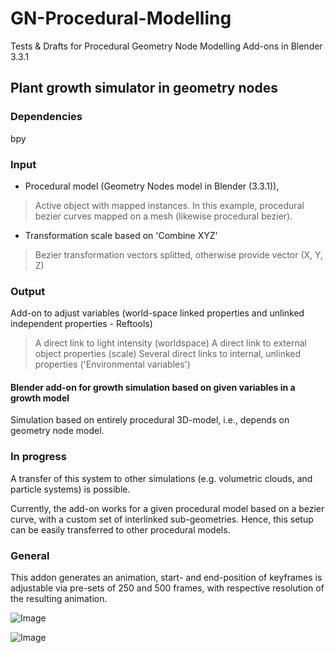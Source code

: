 # GN-Procedural-Modelling
Tests &amp; Drafts for Procedural Geometry Node Modelling Add-ons in Blender 3.3.1

## Plant growth simulator in geometry nodes 

### Dependencies
bpy

### Input

- Procedural model (Geometry Nodes model in Blender (3.3.1)),

> Active object with mapped instances. In this example, procedural bezier curves mapped on a mesh (likewise procedural bezier).

- Transformation scale based on 'Combine XYZ'

> Bezier transformation vectors splitted, otherwise provide vector (X, Y, Z)

### Output

Add-on to adjust variables (world-space linked properties and unlinked independent properties - Reftools)

> A direct link to light intensity (worldspace)
> A direct link to external object properties (scale)
> Several direct links to internal, unlinked properties ('Environmental variables')

#### Blender add-on for growth simulation based on given variables in a growth model
Simulation based on entirely procedural 3D-model, i.e., depends on geometry node model.

### In progress

A transfer of this system to other simulations 
(e.g. volumetric clouds, and particle systems) is possible. 

Currently, the add-on works for a given procedural model based on a bezier curve,
with a custom set of interlinked sub-geometries. Hence, this setup can be easily
transferred to other procedural models. 

### General

This addon generates an animation, start- and end-position of keyframes is adjustable
via pre-sets of 250 and 500 frames, with respective resolution of the resulting animation.


![Image](https://user-images.githubusercontent.com/114761519/236008286-747ae868-5698-423f-8e08-ae7084b8c712.png)


![Image](https://user-images.githubusercontent.com/114761519/236008857-3055740f-9e23-4ad9-ad46-d4349a49ef40.png)



